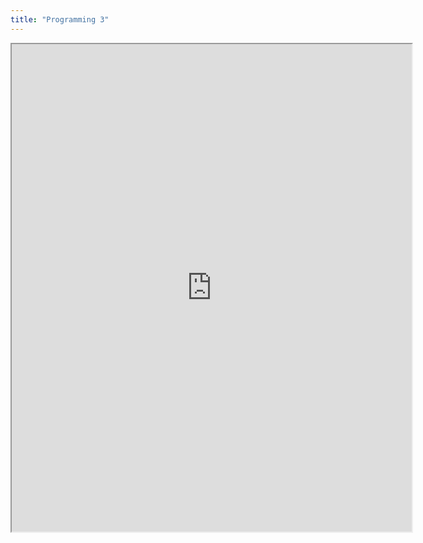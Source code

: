 ```yaml
---
title: "Programming 3"
---
```


<iframe src="https://drive.google.com/file/d/12CXA26SLj8qBJ5nUGXI55bTMZchbu-Qu/preview" width="640" height="780" allow="autoplay"></iframe>